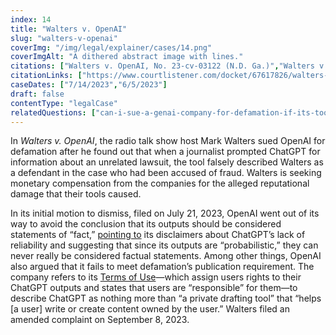 ```yaml
---
index: 14
title: "Walters v. OpenAI"
slug: "walters-v-openai"
coverImg: "/img/legal/explainer/cases/14.png"
coverImgAlt: "A dithered abstract image with lines."
citations: ["Walters v. OpenAI, No. 23-cv-03122 (N.D. Ga.)","Walters v. OpenAI, No. 23-A-04860-2 (Ga. Super. Ct., Gwinnett Cnty.)"]
citationLinks: ["https://www.courtlistener.com/docket/67617826/walters-v-openai-llc/", "https://www.courtlistener.com/docket/67617826/walters-v-openai-llc/"]
caseDates: ["7/14/2023","6/5/2023"]
draft: false 
contentType: "legalCase"
relatedQuestions: ["can-i-sue-a-genai-company-for-defamation-if-its-tool-generates-false-information-about-me"]
---
```

In *Walters v. OpenAI*, the radio talk show host Mark Walters sued OpenAI for defamation after he found out that when a journalist prompted ChatGPT for information about an unrelated lawsuit, the tool falsely described Walters as a defendant in the case who had been accused of fraud.  Walters is seeking monetary compensation from the companies for the alleged reputational damage that their tools caused.

In its initial motion to dismiss, filed on July 21, 2023, OpenAI went out of its way to avoid the conclusion that its outputs should be considered statements of “fact,” [pointing to](https://storage.courtlistener.com/recap/gov.uscourts.gand.318259/gov.uscourts.gand.318259.12.1.pdf) its disclaimers about ChatGPT’s lack of reliability and suggesting that since its outputs are “probabilistic,” they can never really be considered factual statements. Among other things, OpenAI also argued that it fails to meet defamation’s publication requirement. The company refers to its [Terms of Use](https://openai.com/policies/terms-of-use)—which assign users rights to their ChatGPT outputs and states that users are “responsible” for them—to describe ChatGPT as nothing more than “a private drafting tool” that “helps [a user] write or create content owned by the user.” Walters filed an amended complaint on September 8, 2023.


